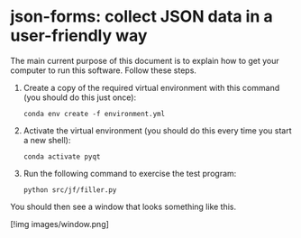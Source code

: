 # json-forms: collect JSON data in a user-friendly way

The main current purpose of this document is to explain how
to get your computer to run this software. Follow these steps.

1.  Create a copy of the required virtual environment with
    this command (you should do this just once):

        conda env create -f environment.yml

2.  Activate the virtual environment (you should do this every
    time you start a new shell):

        conda activate pyqt

3.  Run the following command to exercise the test program:

        python src/jf/filler.py

You should then see a window that looks something like this.

[!img images/window.png]
